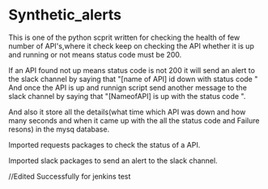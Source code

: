 # Synthetic_alerts
This is one of the python scprit written for checking the health of few number of API's,where it check keep on checking the API whether it is up and running or not means status code must be 200.

If an API found not up means status code is not 200 it will send an alert to the slack channel by saying that "[name of API] id down with status code " And once the API is up and runnign script send another message to the slack channel by saying that "[NameofAPI] is up with the status code ".

And also it store all the details(what time which API was down and how many seconds and when it came up with the all the status code and Failure resons) in the mysq database.

Imported requests packages to check the status of a API.

Imported slack packages to send an alert to the slack channel.

//Edited Successfully for jenkins test
